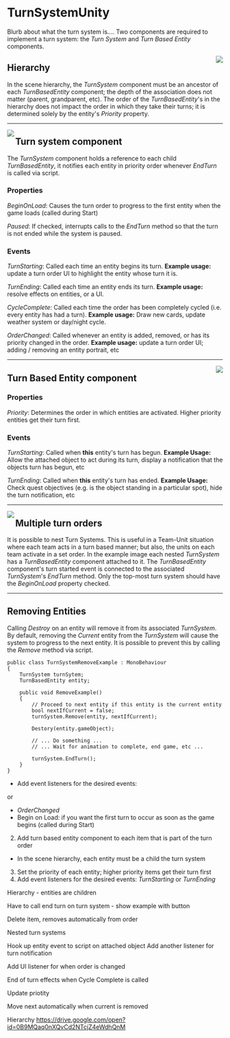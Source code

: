 # TurnSystemUnity

Blurb about what the turn system is....
Two components are required to implement a turn system: the _Turn System_ and _Turn Based Entity_ components.






<img align="right" src="https://drive.google.com/uc?export=view&id=0B9MQaq0nXQvCd2NTcjZ4eWdhQnM">

## Hierarchy
In the scene hierarchy, the _TurnSystem_ component must be an ancestor of each _TurnBasedEntity_ component; the depth of the association does not matter (parent, grandparent, etc). The order of the _TurnBasedEntity_'s in the hierarchy does not impact the order in which they take their turns; it is determined solely by the entity's _Priority_ property.

---

<img align="left" src="https://drive.google.com/uc?export=view&id=0B9MQaq0nXQvCd1ZzZ05LRHZQTG8">

## Turn system component
The _TurnSystem_ component holds a reference to each child _TurnBasedEntity_, it notifies each entity in priority order whenever _EndTurn_ is called via script.

### Properties
_BeginOnLoad_: Causes the turn order to progress to the first entity when the game loads (called during Start)

_Paused_: If checked, interrupts calls to the _EndTurn_ method so that the turn is not ended while the system is paused.

### Events
_TurnStarting_: Called each time an entity begins its turn. __Example usage:__ update a turn order UI to highlight the entity whose turn it is.

_TurnEnding_: Called each time an entity ends its turn. __Example usage:__ resolve effects on entities, or a UI.

_CycleComplete_: Called each time the order has been completely cycled (i.e. every entity has had a turn). __Example usage:__ Draw new cards, update weather system or day/night cycle.

_OrderChanged_: Called whenever an entity is added, removed, or has its priority changed in the order. __Example usage:__ update a turn order UI; adding / removing an entity portrait, etc 

---

<img align="right" src="https://drive.google.com/uc?export=view&id=0B9MQaq0nXQvCNjQxa2t2VC1sdFk">

## Turn Based Entity component

### Properties

_Priority_: Determines the order in which entities are activated. Higher priority entities get their turn first.

### Events

_TurnStarting_: Called when __this__ entity's turn has begun. __Example Usage:__ Allow the attached object to act during its turn, display a notification that the objects turn has begun, etc

_TurnEnding_: Called when __this__ entity's turn has ended. __Example Usage:__ Check quest objectives (e.g. is the object standing in a particular spot), hide the turn notification, etc

---

<img align="left" src="https://drive.google.com/uc?export=view&id=0B9MQaq0nXQvCQ3lMQnN4eHFUNms">

## Multiple turn orders

It is possible to nest Turn Systems. This is useful in a Team-Unit situation where each team acts in a turn based manner; but also, the units on each team activate in a set order. In the example image each nested _TurnSystem_ has a _TurnBasedEntity_ component attached to it. The _TurnBasedEntity_ component's turn started event is connected to the associated _TurnSystem_'s _EndTurn_ method. Only the top-most turn system should have the _BeginOnLoad_ property checked.

---

## Removing Entities

Calling _Destroy_ on an entity will remove it from its associated _TurnSystem_. By default, removing the _Current_ entity from the _TurnSystem_ will cause the system to progress to the next entity. It is possible to prevent this by calling the _Remove_ method via script.

    public class TurnSystemRemoveExample : MonoBehaviour
    {
        TurnSystem turnSytem;
        TurnBasedEntity entity;

        public void RemoveExample()
        {
            // Proceed to next entity if this entity is the current entity
            bool nextIfCurrent = false;
            turnSystem.Remove(entity, nextIfCurrent);

            Destory(entity.gameObject);
            
            // ... Do something ...
            // ... Wait for animation to complete, end game, etc ...
            
            turnSystem.EndTurn();
        }
    }

- Add event listeners for the desired events: 


 or 
- _OrderChanged_
- Begin on Load: if you want the first turn to occur as soon as the game begins (called during Start)

2. Add turn based entity component to each item that is part of the turn order
- In the scene hierarchy, each entity must be a child the turn system
3. Set the priority of each entity; higher priority items get their turn first
4. Add event listeners for the desired events: _TurnStarting_ or _TurnEnding_


Hierarchy - entities are children

Have to call end turn on turn system - show example with button

Delete item, removes automatically from order

Nested turn systems

Hook up entity event to script on attached object
Add another listener for turn notification

Add UI listener for when order is changed

End of turn effects when Cycle Complete is called

Update priotity

Move next automatically when current is removed



Hierarchy
https://drive.google.com/open?id=0B9MQaq0nXQvCd2NTcjZ4eWdhQnM
